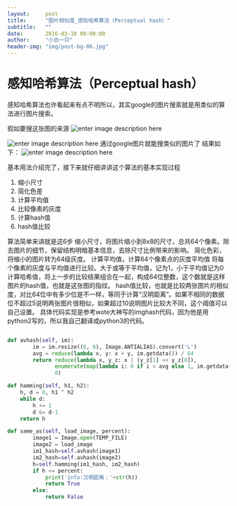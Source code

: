 ```yaml
---
layout:     post
title:      "图片相似度_感知哈希算法（Perceptual hash）"
subtitle:   ""
date:       2016-03-10 00:00:00
author:     "小白一只"
header-img: "img/post-bg-06.jpg"
---
```




#  感知哈希算法（Perceptual hash）
感知哈希算法也许看起来有点不明所以，其实google的图片搜索就是用类似的算法进行图片搜索。

假如要搜这张图的来源
![enter image description here](https://i.imgur.com/MsEyT07.jpg)


![enter image description here](https://i.imgur.com/N7hP7Fz.png)
通过google图片就能搜类似的图片了
结果如下：
![enter image description here](https://i.imgur.com/e9WMoAC.png)

基本用法介绍完了，接下来就仔细讲讲这个算法的基本实现过程

 1. 缩小尺寸
 2. 简化色差
 3. 计算平均值
 4. 比较像素的灰度
 5. 计算hash值
 6. hash值比较
 
 算法简单来讲就是这6步
缩小尺寸，将图片缩小到8x8的尺寸，总共64个像素。除去图片的细节，保留结构明暗基本信息，去除尺寸比例带来的影响。
简化色彩，将缩小的图片转为64级灰度。
计算平均值，计算64个像素点的灰度平均值
将每个像素的灰度与平均值进行比较。大于或等于平均值，记为1，小于平均值记为0
计算哈希值，将上一步的比较结果组合在一起，构成64位整数，这个数就是这样图片的hash值，也就是这张图的指纹。
hash值比较，也就是比较两张图片的相似度，对比64位中有多少位是不一样，等同于计算“汉明距离”。如果不相同的数据位不超过5说明两张图片很相似，如果超过10说明图片比较大不同，这个阈值可以自己设置。
具体代码实现是参考wote大神写的imghash代码，因为他是用python2写的，所以我自己翻译成python3的代码。

```python

def avhash(self, im):
        im = im.resize((8, 8), Image.ANTIALIAS).convert('L')
        avg = reduce(lambda x, y: x + y, im.getdata()) / 64
        return reduce(lambda x, y_z: x | (y_z[1] << y_z[0]),
               enumerate(map(lambda i: 0 if i < avg else 1, im.getdata())),
               0)

def hamming(self, h1, h2):
    h, d = 0, h1 ^ h2
    while d:
        h += 1
        d &= d-1
    return h

def same_as(self, load_image, percent):
        image1 = Image.open(TEMP_FILE)
        image2 = load_image
        im1_hash=self.avhash(image1)
        im2_hash=self.avhash(image2)
        h=self.hamming(im1_hash, im2_hash)
        if h <= percent:
            print('info:汉明距离：'+str(h))
            return True
        else:
            return False
```

